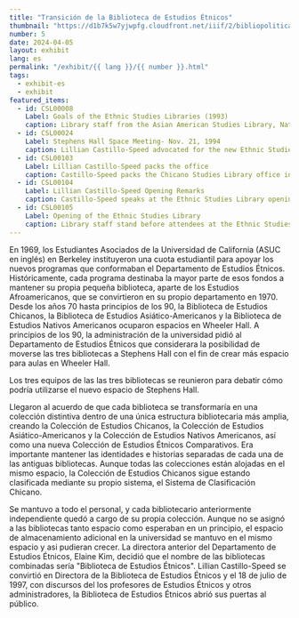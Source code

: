 ```yaml
---
title: "Transición de la Biblioteca de Estudios Étnicos"
thumbnail: "https://d1b7k5w7yjwpfg.cloudfront.net/iiif/2/bibliopolitica_CSL00105_CSL00105_001/full/800,/0/default.jpg"
number: 5
date: 2024-04-05
layout: exhibit
lang: es
permalink: "/exhibit/{{ lang }}/{{ number }}.html"
tags: 
  - exhibit-es
  - exhibit
featured_items:
  - id: CSL00008
    Label: Goals of the Ethnic Studies Libraries (1993)
    caption: Library staff from the Asian American Studies Library, Native American Studies Library, and Chicano Studies Library stated their combined missions and goals and presented them to the faculty of the Ethnic Studies Department. 
  - id: CSL00024
    Label: Stephens Hall Space Meeting- Nov. 21, 1994
    caption: Lillian Castillo-Speed advocated for the new Ethnic Studies Library to have sufficient space for its operations, staff and collections. 
  - id: CSL00103
    Label: Lillian Castillo-Speed packs the office
    caption: Castillo-Speed packs the Chicano Studies Library office in preparation to move to the new space in Stephens Hall. 
  - id: CSL00104
    Label: Lillian Castillo-Speed Opening Remarks
    caption: Castillo-Speed speaks at the Ethnic Studies Library opening celebration.
  - id: CSL00105
    Label: Opening of the Ethnic Studies Library
    caption: Library staff stand before attendees at the Ethnic Studies Library opening celebration on July 18, 1997
---
```

En 1969, los Estudiantes Asociados de la Universidad de California (ASUC en inglés) en Berkeley instituyeron una cuota estudiantil para apoyar los nuevos programas que conformaban el Departamento de Estudios Étnicos.  Históricamente, cada programa destinaba la mayor parte de esos fondos a mantener su propia pequeña biblioteca, aparte de los Estudios Afroamericanos, que se convirtieron en su propio departamento en 1970. Desde los años 70 hasta principios de los 90, la Biblioteca de Estudios Chicanos, la Biblioteca de Estudios Asiático-Americanos y la Biblioteca de Estudios Nativos Americanos ocuparon espacios en Wheeler Hall. A principios de los 90, la administración de la universidad pidió al Departamento de Estudios Étnicos que considerara la posibilidad de moverse las tres bibliotecas a Stephens Hall con el fin de crear más espacio para aulas en Wheeler Hall.

Los tres equipos de las las tres bibliotecas se reunieron para debatir cómo podría utilizarse el nuevo espacio de Stephens Hall. 

Llegaron al acuerdo de que cada biblioteca se transformaría en una colección distintiva dentro de una única estructura bibliotecaria más amplia, creando la Colección de Estudios Chicanos, la Colección de Estudios Asiático-Americanos y la Colección de Estudios Nativos Americanos, así como una nueva Colección de Estudios Étnicos Comparativos. Era importante mantener las identidades e historias separadas de cada una de las antiguas bibliotecas. Aunque todas las colecciones están alojadas en el mismo espacio, la Colección de Estudios Chicanos sigue estando clasificada mediante su propio sistema, el Sistema de Clasificación Chicano.  

Se mantuvo a todo el personal, y cada bibliotecario anteriormente independiente quedó a cargo de su propia colección.  Aunque no se asignó a las bibliotecas tanto espacio como esperaban en un principio, el espacio de almacenamiento adicional en la universidad se mantuvo en el mismo espacio y asi pudieran crecer. La directora anterior del Departamento de Estudios Étnicos, Elaine Kim, decidió que el nombre de las bibliotecas combinadas sería "Biblioteca de Estudios Étnicos". Lillian Castillo-Speed se convirtió en Directora de la Biblioteca de Estudios Étnicos y el 18 de julio de 1997, con discursos del los profesores de Estudios Étnicos y otros administradores, la Biblioteca de Estudios Étnicos abrió sus puertas al público.

